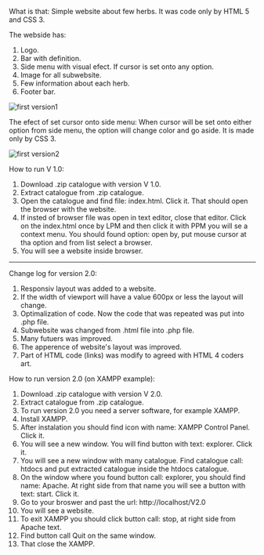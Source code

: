 What is that:
Simple website about few herbs.
It was code only by HTML 5 and CSS 3.

The webside has:
1. Logo.
2. Bar with definition.
3. Side menu with visual efect. If cursor is set onto any option.
4. Image for all subwebsite.
5. Few information about each herb.
6. Footer bar.

![first version1](https://github.com/PatrykSiekierzycki/Simple-website/assets/106544444/5e2e5b5c-cfda-4b6b-956a-79ede45cf42b)

The efect of set cursor onto side menu:
When cursor will be set onto either option from side menu, the option will change color and go aside.
It is made only by CSS 3.

![first version2](https://github.com/PatrykSiekierzycki/Simple-website/assets/106544444/17faadb5-5dfc-41fc-84aa-a242259a0b54)

How to run V 1.0:
1. Download .zip catalogue with version V 1.0.
2. Extract catalogue from .zip catalogue.
3. Open the catalogue and find file: index.html. Click it. That should open the browser with the website.
4. If insted of browser file was open in text editor, close that editor. Click on the index.html once by LPM and then click it with PPM you will se a context menu. You should found option: open by, put mouse cursor at tha option and from list select a browser.
5. You will see a website inside browser.
 - - - - - - - - - - - - - - - - - - - - - - - - - - - - - - - - - - - - - - - - -- - - - - - - - - - - - - -

Change log for version 2.0:
1. Responsiv layout was added to a website.
2. If the width of viewport will have a value 600px or less the layout will change.
3. Optimalization of code. Now the code that was repeated was put into .php file.
4. Subwebsite was changed from .html file into .php file.
5. Many futuers was improved.
6. The apperence of website's layout was improved.
7. Part of HTML code (links) was modify to agreed with HTML 4 coders art.

How to run version 2.0 (on XAMPP example):
1. Download .zip catalogue with version V 2.0.
2. Extract catalogue from .zip catalogue.
3. To run version 2.0 you need a server software, for example XAMPP.
4. Install XAMPP.
5. After instalation you should find icon with name: XAMPP Control Panel. Click it.
6. You will see a new window. You will find button with text: explorer. Click it.
7. You will see a new window with many catalogue. Find catalogue call: htdocs and put extracted catalogue inside the htdocs catalogue.  
8. On the window where you found button call: explorer, you should find name: Apache. At right side from that name you will see a button with text: start. Click it.
9. Go to your broswer and past the url: http://localhost/V2.0
10. You will see a website.
11. To exit XAMPP you should click button call: stop, at right side from Apache text.
12. Find button call Quit on the same window.
13. That close the XAMPP.
